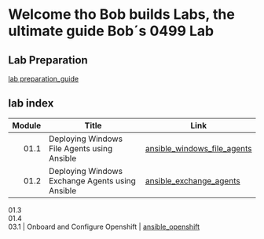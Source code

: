 # Welcome tho Bob builds Labs, the ultimate guide Bob´s 0499 Lab


## Lab Preparation
[lab preparation_guide](./00_prepare.md)


## lab index  
Module | Title | Link  
------:|---------------------|---  
01.1 | Deploying Windows File Agents using Ansible | [ansible_windows_file_agents](./01.1_ansible_windows_file_agents.md)  
01.2 | Deploying Windows Exchange Agents using Ansible |  [ansible_exchange_agents](./01.2_ansible_exchange_agents.md)  
01.3  
01.4  
03.1 | Onboard and Configure Openshift | [ansible_openshift](./03_ansible_openshift.md)  
